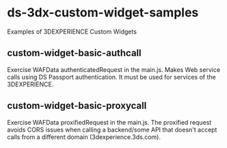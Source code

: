 # ds-3dx-custom-widget-samples
Examples of 3DEXPERIENCE Custom Widgets

## custom-widget-basic-authcall
Exercise WAFData authenticatedRequest in the main.js. Makes Web service calls using DS Passport authentication. It must be used for services of the 3DEXPERIENCE.

## custom-widget-basic-proxycall
Exercise WAFData proxifiedRequest in the main.js. The proxified request avoids CORS issues when calling a backend/some API that doesn't accept calls from a different domain (3dexperience.3ds.com).
